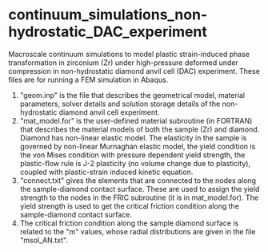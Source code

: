 # continuum_simulations_non-hydrostatic_DAC_experiment
Macroscale continuum simulations to model plastic strain-induced phase transformation in zirconium (Zr) under high-pressure deformed under compression in non-hydrostatic diamond anvil cell (DAC) experiment. 
These files are for running a FEM simulation in Abaqus. 
1. "geom.inp" is the file that describes the geometrical model, material parameters, solver details and solution storage details of the non-hydrostatic diamond anvil cell experiment.
2. "mat_model.for" is the user-defined material subroutine (in FORTRAN) that describes the material models of both the sample (Zr) and diamond. Diamond has non-linear elastic model. The elasticity in the sample is governed by non-linear Murnaghan elastic model, the yield condition is the von Mises condition with pressure dependent yield strength, the plastic-flow rule is J-2 plasticity (no volume change due to plasticity), coupled with plastic-strain induced kinetic equation.
3. "connect.txt" gives the elements that are connected to the nodes along the sample-diamond contact surface. These are used to assign the yield strength to the nodes in the FRIC subroutine (it is in mat_model.for). The yield strength is used to get the critical friction condition along the sample-diamond contact surface.
4. The critical friction condition along the sample diamond surface is related to the "m" values, whose radial distributions are given in the file "msol_AN.txt". 
